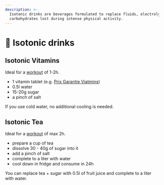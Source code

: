 ```yaml
---
description: >-
  Isotonic drinks are beverages formulated to replace fluids, electrolytes, and
  carbohydrates lost during intense physical activity.
---
```


# 🔋 Isotonic drinks

## Isotonic Vitamins

Ideal for a [workout](../sport/) of 1-2h.&#x20;

* 1 vitamin tablet (e.g. [Prix Garantie Viatmins](https://www.coop.ch/en/cosmetics-health/health-medicine-cabinet/vitamins-minerals-food-supplements/vitamins/prix-garantie-vitamins-effervescent-tablets-20-pieces/p/3558430))
* 0.5l water
* 15-20g sugar
* a pinch of salt

If you use cold water, no additional cooling is needed.

## Isotonic Tea

Ideal for a [workout](../sport/) of max 2h.

* prepare a cup of tea
* dissolve 30 - 40g of sugar into it
* add a pinch of salt
* complete to a liter with water
* cool down in fridge and consume in 24h

You can replace tea + sugar with 0.5l of fruit juice and complete to a liter with water.
